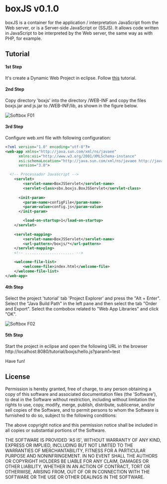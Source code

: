 boxJS v0.1.0
============

boxJS is a container for the application / interpretation JavaScript from the Web server, or is a Server-side JavaScript or (SSJS).
It allows code written in JavaScript to be interpreted by the Web server, the same way as with PHP, for example.

## Tutorial

#### 1st Step
It's create a Dynamic Web Project in eclipse. Follow [this](http://besthowtodo.com/blog/2010/05/how-to-create-dynamic-web-project-in-eclipse.html) tutorial.

#### 2nd Step 
Copy directory 'boxjs' into the directory /WEB-INF and copy the files boxjs.jar and js.jar  to /WEB-INF/lib, as shown in the figure below.

![Softbox F01](https://raw.github.com/cneryjr/boxjs/master/docs/images/tutorial_fig01.png)


#### 3rd Step
Configure web.xml file with following configuration:

``` xml
<?xml version="1.0" encoding="utf-8"?>
<web-app xmlns="http://java.sun.com/xml/ns/javaee"
      xmlns:xsi="http://www.w3.org/2001/XMLSchema-instance"
      xsi:schemaLocation="http://java.sun.com/xml/ns/javaee http://java.sun.com/xml/ns/javaee/web-app_3_0.xsd"
      version="3.0">

  <!-- Processador Javascript -->
    <servlet>
        <servlet-name>BoxJSServlet</servlet-name>
        <servlet-class>sbx.boxjs.BoxJSServlet</servlet-class>
        
	  <init-param>
	    <param-name>configFile</param-name> 
	    <param-value>config.js</param-value> 
	  </init-param>

		<load-on-startup>1</load-on-startup>
    </servlet>
 
    <servlet-mapping>
        <servlet-name>BoxJSServlet</servlet-name>
        <url-pattern>/boxjs/*</url-pattern>
    </servlet-mapping>
	<!-- ...................... -->

	<welcome-file-list>
		<welcome-file>index.html</welcome-file>
	</welcome-file-list>
</web-app>
```

#### 4th Step
Select the project 'tutorial' tab 'Project Explorer' and press the "Alt + Enter".
Select the "Java Build Path" in the left pane and then select the tab "Order and Export".
Select the combobox related to "Web App Libraries" and click "OK".

![Softbox F02](https://raw.github.com/cneryjr/boxjs/master/docs/images/tutorial_fig02.png)


#### 5th Step
Start the project in eclipse and open the following URL in the browser http://localhost:8080/tutorial/boxjs/hello.js?param1=test

Have fun!


## License
Permission is hereby granted, free of charge, to any person obtaining a copy of this software and associated documentation files (the 'Software'), to deal in the Software without restriction, including without limitation the rights to use, copy, modify, merge, publish, distribute, sublicense, and/or sell copies of the Software, and to permit persons to whom the Software is furnished to do so, subject to the following conditions:

The above copyright notice and this permission notice shall be included in all copies or substantial portions of the Software.

THE SOFTWARE IS PROVIDED 'AS IS', WITHOUT WARRANTY OF ANY KIND, EXPRESS OR IMPLIED, INCLUDING BUT NOT LIMITED TO THE WARRANTIES OF MERCHANTABILITY, FITNESS FOR A PARTICULAR PURPOSE AND NONINFRINGEMENT. IN NO EVENT SHALL THE AUTHORS OR COPYRIGHT HOLDERS BE LIABLE FOR ANY CLAIM, DAMAGES OR OTHER LIABILITY, WHETHER IN AN ACTION OF CONTRACT, TORT OR OTHERWISE, ARISING FROM, OUT OF OR IN CONNECTION WITH THE SOFTWARE OR THE USE OR OTHER DEALINGS IN THE SOFTWARE.

